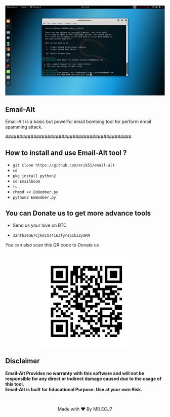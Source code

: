  <p align="center">
<img src="https://github.com/erik51/email-alt/blob/main/img.jpg"><br>

</p>
 
 ## Email-Alt

Email-Alt is a basic but powerful email bombing tool for perform email spamming attack.

#############################################

## How to install and use  Email-Alt tool ?

- `git clone https://github.com/erik51/email-alt`
- `cd`
- `pkg install python2`
- `cd Emailboom`
- `ls`
- `chmod +x EmBomber.py`
- `python2 EmBomber.py`

## You can Donate us to get more advance tools 

 - Send us your love on BTC 
 
 - `32ntb3eGE7CjkkCXJ416Jfyrsp1kZ2ymKN`
 
You can also scan this QR code to Donate us 
 <p align="center">
<img src="https://github.com/erik51/email-alt/blob/main/Screenshot_20210214-235131.png" height="300" ><br>
 

## Disclaimer
<b> Email-Alt Provides no warranty with this software and will not be responsible for any direct or indirect damage caused due to the usage of this tool.<br>
 Email-Alt is built for Educational Purpose. Use at your own Risk.</b>

<br>
<p align="center">Made with ❤️ By MR.ECJ7
 
